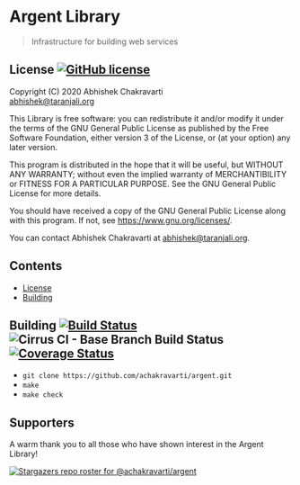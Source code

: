 # Argent Library
> Infrastructure for building web services

## License [![GitHub license](https://img.shields.io/github/license/achakravarti/argent.svg)](https://github.com/achakravarti/argent/blob/master/LICENSE)

Copyright (C) 2020 Abhishek Chakravarti  
<abhishek@taranjali.org>
 
This Library is free software: you can redistribute it and/or modify it under
the terms of the GNU General Public License as published by the Free Software
Foundation, either version 3 of the License, or (at your option) any later
version.

This program is distributed in the hope that it will be useful, but WITHOUT
ANY WARRANTY; without even the implied warranty of MERCHANTIBILITY or FITNESS
FOR A PARTICULAR PURPOSE. See the GNU General Public License for more
details.

You should have received a copy of the GNU General Public License along with
this program. If not, see <https://www.gnu.org/licenses/>.

You can contact Abhishek Chakravarti at <abhishek@taranjali.org>.


## Contents
- [License](#license)
- [Building](#building)


## Building [![Build Status](https://travis-ci.com/achakravarti/argent.svg?branch=master)](https://travis-ci.com/achakravarti/argent?branch=master) ![Cirrus CI - Base Branch Build Status](https://img.shields.io/cirrus/github/achakravarti/argent?style=plastic) [![Coverage Status](https://coveralls.io/repos/github/achakravarti/argent/badge.svg?branch=master)](https://coveralls.io/github/achakravarti/argent?branch=master)
- `git clone https://github.com/achakravarti/argent.git`
- `make`
- `make check`


## Supporters
A warm thank you to all those who have shown interest in the Argent Library!

[![Stargazers repo roster for @achakravarti/argent](https://reporoster.com/stars/achakravarti/argent)](https://github.com/achakravarti/argent/stargazers)

